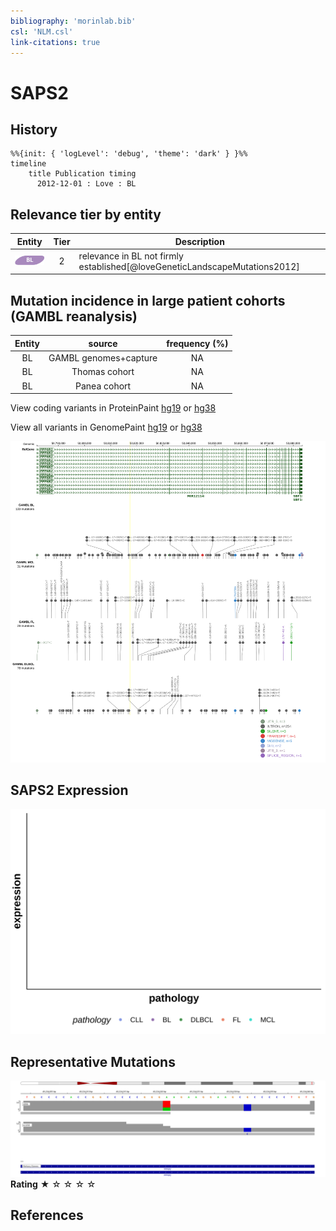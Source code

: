 ```yaml
---
bibliography: 'morinlab.bib'
csl: 'NLM.csl'
link-citations: true
---
```

# SAPS2

## History
```mermaid
%%{init: { 'logLevel': 'debug', 'theme': 'dark' } }%%
timeline
    title Publication timing
      2012-12-01 : Love : BL
```

## Relevance tier by entity

|Entity|Tier|Description                           |
|:------:|:----:|--------------------------------------|
|![BL](images/icons/BL_tier2.png)    |2   |relevance in BL not firmly established[@loveGeneticLandscapeMutations2012]|

## Mutation incidence in large patient cohorts (GAMBL reanalysis)

|Entity|source               |frequency (%)|
|:------:|:---------------------:|:-------------:|
|BL    |GAMBL genomes+capture|NA           |
|BL    |Thomas cohort        |NA           |
|BL    |Panea cohort         |NA           |





View coding variants in ProteinPaint [hg19](https://morinlab.github.io/LLMPP/GAMBL/SAPS2_protein.html)  or [hg38](https://morinlab.github.io/LLMPP/GAMBL/SAPS2_protein_hg38.html)

View all variants in GenomePaint [hg19](https://morinlab.github.io/LLMPP/GAMBL/SAPS2.html)  or [hg38](https://morinlab.github.io/LLMPP/GAMBL/SAPS2_hg38.html)

![](images/proteinpaint/SAPS2.svg)

## SAPS2 Expression
![](images/gene_expression/SAPS2_by_pathology.svg)
<!-- ORIGIN: loveGeneticLandscapeMutations2012 -->
<!-- BL: loveGeneticLandscapeMutations2012 -->

## Representative Mutations

![](primary/Love_SAPS2.svg)
**Rating**
&starf; &star; &star; &star; &star;


## References

